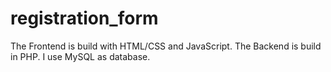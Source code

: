 # registration_form
The Frontend is build with HTML/CSS and JavaScript.
The Backend is build in PHP.
I use MySQL as database.
